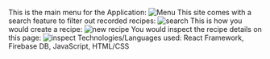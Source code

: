 This is the main menu for the Application:
![Menu](https://github.com/durngyn/tofu-site/assets/82986542/f38520c7-4eda-4437-a928-906b6504a301)
This site comes with a search feature to filter out recorded recipes:
![search](https://github.com/durngyn/tofu-site/assets/82986542/7469ead5-01b2-4e79-9110-0e6a7db0b436)
This is how you would create a recipe:
![new recipe](https://github.com/durngyn/tofu-site/assets/82986542/6939c8ec-a2f5-4cac-ab66-95ba7ad31e9e)
You would inspect the recipe details on this page:
![inspect](https://github.com/durngyn/tofu-site/assets/82986542/108e888e-cdae-42b4-9e0a-966a5176c249)
Technologies/Languages used:
React Framework, Firebase DB, JavaScript, HTML/CSS
